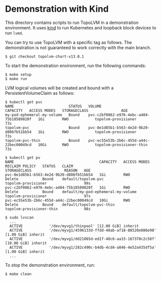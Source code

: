 # Demonstration with Kind

This directory contains scripts to run TopoLVM in a demonstration environment.
It uses [kind](https://github.com/kubernetes-sigs/kind) to run Kubernetes
and loopback block devices to run `lvmd`.

You can try to use TopoLVM with a specific tag as follows. The demonstration is not guaranteed to work correctly with the main branch.

```console
$ git checkout topolvm-chart-v13.0.1
```

To start the demonstration environment, run the following commands:

```console
$ make setup
$ make run
```

LVM logical volumes will be created and bound with a PersistentVolumeClaim as follows:

```console
$ kubectl get pvc
NAME                         STATUS   VOLUME                                     CAPACITY   ACCESS MODES   STORAGECLASS               AGE
my-pod-ephemeral-my-volume   Bound    pvc-c2bf0862-e976-4ebc-a404-75b18589020f   1Gi        RWO            topolvm-provisioner        73s
topolvm-pvc                  Bound    pvc-8e1d85b1-b563-4e2d-9b20-d806fb51bb54   1Gi        RWO            topolvm-provisioner        73s
topolvm-pvc-thin             Bound    pvc-ec55e53b-2b6c-455d-a44c-22bec00049cd   10Gi       RWO            topolvm-provisioner-thin   73s

$ kubectl get pv
NAME                                       CAPACITY   ACCESS MODES   RECLAIM POLICY   STATUS   CLAIM                                STORAGECLASS               REASON   AGE
pvc-8e1d85b1-b563-4e2d-9b20-d806fb51bb54   1Gi        RWO            Delete           Bound    default/topolvm-pvc                  topolvm-provisioner                 99s
pvc-c2bf0862-e976-4ebc-a404-75b18589020f   1Gi        RWO            Delete           Bound    default/my-pod-ephemeral-my-volume   topolvm-provisioner                 97s
pvc-ec55e53b-2b6c-455d-a44c-22bec00049cd   10Gi       RWO            Delete           Bound    default/topolvm-pvc-thin             topolvm-provisioner-thin            98s

$ sudo lvscan
  ...
  ACTIVE            '/dev/myvg1/thinpool' [12.00 GiB] inherit
  ACTIVE            '/dev/myvg1/4596133d-ffdd-40ab-af18-88520e886e98' [1.00 GiB] inherit
  ACTIVE            '/dev/myvg1/dd21065d-ed1f-48c6-aa33-167370c2c58f' [10.00 GiB] inherit
  ACTIVE            '/dev/myvg1/282c490c-b4db-4cd4-a046-4e52a435df5a' [1.00 GiB] inherit
  ...
```

To stop the demonstration environment, run:

```console
$ make clean
```
